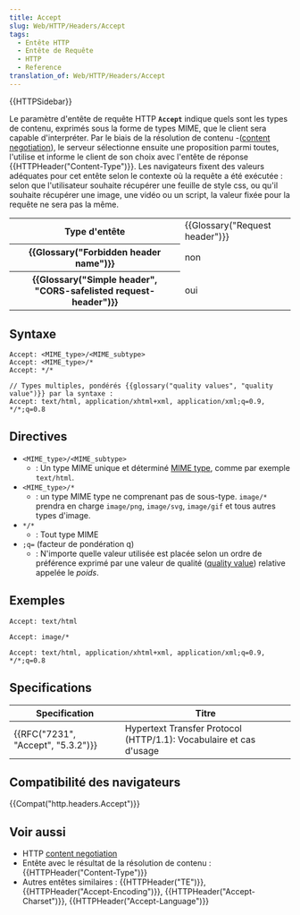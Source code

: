 ```yaml
---
title: Accept
slug: Web/HTTP/Headers/Accept
tags:
  - Entête HTTP
  - Entête de Requête
  - HTTP
  - Reference
translation_of: Web/HTTP/Headers/Accept
---
```

{{HTTPSidebar}}

Le paramètre d'entête de requête HTTP **`Accept`** indique quels sont les types de contenu, exprimés sous la forme de types MIME, que le client sera capable d'interpréter. Par le biais de la résolution de contenu -([content negotiation](/en-US/docs/Web/HTTP/Content_negotiation)), le serveur sélectionne ensuite une proposition parmi toutes, l'utilise et informe le client de son choix avec l'entête de réponse {{HTTPHeader("Content-Type")}}. Les navigateurs fixent des valeurs adéquates pour cet entête selon le contexte où la requête a été exécutée : selon que l'utilisateur souhaite récupérer une feuille de style css,  ou qu'il souhaite récupérer une image, une vidéo ou un script, la valeur fixée pour la requête ne sera pas la même.

<table class="properties">
  <tbody>
    <tr>
      <th scope="row">Type d'entête</th>
      <td>{{Glossary("Request header")}}</td>
    </tr>
    <tr>
      <th scope="row">{{Glossary("Forbidden header name")}}</th>
      <td>non</td>
    </tr>
    <tr>
      <th scope="row">
        {{Glossary("Simple header", "CORS-safelisted request-header")}}
      </th>
      <td>oui</td>
    </tr>
  </tbody>
</table>

## Syntaxe

    Accept: <MIME_type>/<MIME_subtype>
    Accept: <MIME_type>/*
    Accept: */*

    // Types multiples, pondérés {{glossary("quality values", "quality value")}} par la syntaxe :
    Accept: text/html, application/xhtml+xml, application/xml;q=0.9, */*;q=0.8

## Directives

- `<MIME_type>/<MIME_subtype>`
  - : Un type MIME unique et déterminé [MIME type](/en-US/docs/Web/HTTP/Basics_of_HTTP/MIME_types), comme par exemple `text/html`.
- `<MIME_type>/*`
  - : un type MIME type ne comprenant pas de sous-type. `image/*` prendra en charge `image/png`, `image/svg`, `image/gif` et tous autres types d'image.
- `*/*`
  - : Tout type MIME
- `;q=` (facteur de pondération q)
  - : N'importe quelle valeur utilisée est placée selon un ordre de préférence exprimé par une valeur de qualité ([quality value](/en-US/docs/Glossary/Quality_values)) relative appelée le _poids_.

## Exemples

    Accept: text/html

    Accept: image/*

    Accept: text/html, application/xhtml+xml, application/xml;q=0.9, */*;q=0.8

## Specifications

| Specification                                | Titre                                                              |
| -------------------------------------------- | ------------------------------------------------------------------ |
| {{RFC("7231", "Accept", "5.3.2")}} | Hypertext Transfer Protocol (HTTP/1.1): Vocabulaire et cas d'usage |

## Compatibilité des navigateurs

{{Compat("http.headers.Accept")}}

## Voir aussi

- HTTP [content negotiation](/en-US/docs/Web/HTTP/Content_negotiation)
- Entête avec le résultat de la résolution de contenu : {{HTTPHeader("Content-Type")}}
- Autres entêtes similaires : {{HTTPHeader("TE")}}, {{HTTPHeader("Accept-Encoding")}}, {{HTTPHeader("Accept-Charset")}}, {{HTTPHeader("Accept-Language")}}

